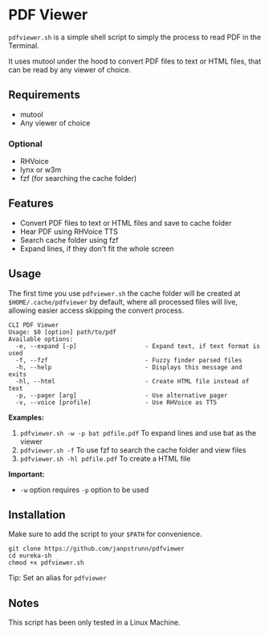 # PDF Viewer

`pdfviewer.sh` is a simple shell script to simply the process to read PDF in the Terminal.

It uses mutool under the hood to convert PDF files to text or HTML files, that can be read by any viewer of choice.

## Requirements

- mutool
- Any viewer of choice

### Optional

- RHVoice
- lynx or w3m
- fzf (for searching the cache folder)

## Features

- Convert PDF files to text or HTML files and save to cache folder
- Hear PDF using RHVoice TTS
- Search cache folder using fzf
- Expand lines, if they don't fit the whole screen

## Usage

The first time you use `pdfviewer.sh` the cache folder will be created at `$HOME/.cache/pdfviewer` by default, where all processed files will live, allowing easier access skipping the convert process.

```
CLI PDF Viewer
Usage: $0 [option] path/to/pdf
Available options:
  -e, --expand [-p]                   - Expand text, if text format is used
  -f, --fzf                           - Fuzzy finder parsed files
  -h, --help                          - Displays this message and exits
  -hl, --html                         - Create HTML file instead of text
  -p, --pager [arg]                   - Use alternative pager
  -v, --voice [profile]               - Use RHVoice as TTS
```

**Examples:**

1. `pdfviewer.sh -w -p bat pdfile.pdf` To expand lines and use bat as the viewer
2. `pdfviewer.sh -f` To use fzf to search the cache folder and view files
3. `pdfviewer.sh -hl pdfile.pdf` To create a HTML file

**Important:**

- `-w` option requires `-p` option to be used

## Installation

Make sure to add the script to your `$PATH` for convenience.

```
git clone https://github.com/janpstrunn/pdfviewer
cd eureka-sh
chmod +x pdfviewer.sh
```

Tip: Set an alias for `pdfviewer`

## Notes

This script has been only tested in a Linux Machine.
